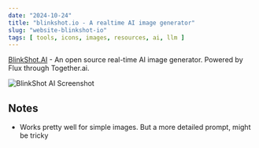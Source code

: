 ```yaml
---
date: "2024-10-24"
title: "blinkshot.io - A realtime AI image generator"
slug: "website-blinkshot-io"
tags: [ tools, icons, images, resources, ai, llm ]
---
```




[BlinkShot.AI][1] - An open source real-time AI image generator. Powered by Flux through Together.ai.

![BlinkShot AI Screenshot][2]

## Notes
* Works pretty well for simple images. But a more detailed prompt, might be tricky



  [1]: https://www.blinkshot.io/
  [2]: https://github.com/Nutlope/blinkshot/raw/main/public/og-image.png

